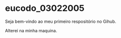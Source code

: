 # eucodo_03022005

Seja bem-vindo ao meu primeiro respositório no Gihub.

Alterei na minha maquina.
